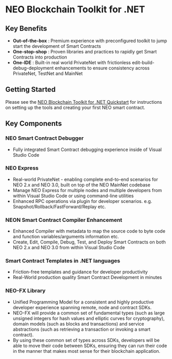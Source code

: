 # NEO Blockchain Toolkit for .NET

## Key Benefits

- **Out-of-the-box** : Premium experience with preconfigured toolkit to jump start the development of Smart Contracts
- **One-stop-shop** : Proven libraries and practices to rapidly get Smart Contracts into production
- **One-IDE** : Built-in real world PrivateNet with frictionless edit-build-debug-deployment enhancements to ensure
  consistency across PrivateNet, TestNet and MainNet

## Getting Started

Please see the [NEO Blockchain Toolkit for .NET Quickstart](https://github.com/ngdseattle/neo-blockchain-toolkit/blob/master/quickstart.md)
for instructions on setting up the tools and creating your first NEO smart contract.

## Key Components

### NEO Smart Contract Debugger

- Fully integrated Smart Contract debugging experience inside of Visual Studio Code

### NEO Express

- Real-world PrivateNet - enabling complete end-to-end scenarios for NEO 2.x and NEO 3.0, built on top of the NEO MainNet codebase
- Manage NEO Express for multiple nodes and multiple developers from within Visual Studio Code or using command-line utilities
- Enhanced RPC operations via plugin for developer scenarios. e.g. Snapshot/Rollback/FastForward/Replay etc.

### NEON Smart Contract Compiler Enhancement

- Enhanced Compiler with metadata to map the source code to byte code and function variables/arguments information etc.
- Create, Edit, Compile, Debug, Test, and Deploy Smart Contracts on both NEO 2.x and NEO 3.0 from within Visual Studio Code

### Smart Contract Templates in .NET languages

- Friction-free templates and guidance for developer productivity
- Real-World production quality Smart Contract Development in minutes

### NEO-FX Library

- Unified Programming Model for a consistent and highly productive developer experience spanning remote, node and contract SDKs.
- NEO-FX will provide a common set of fundamental types (such as large unsigned integers for hash values and elliptic curves for
  cryptography), domain models (such as blocks and transactions) and service abstractions (such as retrieving a transaction or
  invoking a smart contract).
- By using these common set of types across SDKs, developers will be able to move their code between SDKs, ensuring they can run
  their code in the manner that makes most sense for their blockchain application.
